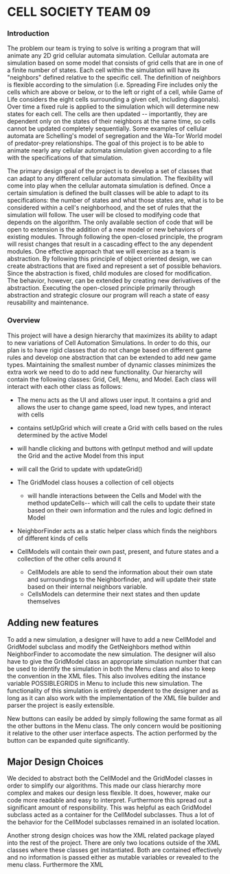 CELL SOCIETY TEAM 09
===================

### Introduction
The problem our team is trying to solve is writing a program that will animate any 2D grid cellular automata simulation. Cellular automata are simulation based on some model that consists of grid cells that are in one of a finite number of states. Each cell within the simulation will have its "neighbors" defined relative to the specific cell. The definition of neighbors is flexible according to the simulation (i.e. Spreading Fire includes only the cells which are above or below, or to the left or right of a cell, while Game of Life considers the eight cells surrounding a given cell, including diagonals). Over time a fixed rule is applied to the simulation which will determine new states for each cell. The cells are then updated -- importantly, they are dependent only on the states of their neighbors at the same time, so cells cannot be updated completely sequentially. Some examples of cellular automata are Schelling's model of segregation and the Wa-Tor World model of predator-prey relationships. The goal of this project is to be able to animate nearly any cellular automata simulation given according to a file with the specifications of that simulation. 

The primary design goal of the project is to develop a set of classes that can adapt to any different cellular automata simulation. The flexibility will come into play when the cellular automata simulation is defined. Once a certain simulation is defined the built classes will be able to adapt to its specifications: the number of states and what those states are, what is to be considered within a cell's neighborhood, and the set of rules that the simulation will follow. The user will be closed to modifying code that depends on the algorithm. The only available section of code that will be open to extension is the addition of a new model or new behaviors of existing modules. Through following the open-closed principle, the program will resist changes that result in a cascading effect to the any dependent modules. One effective approach that we will exercise as a team is abstraction. By following this principle of object oriented design, we can create abstractions that are fixed and represent a set of possible behaviors. Since the abstraction is fixed, child modules are closed for modification. The behavior, however, can be extended by creating new derivatives of the abstraction. Executing the open-closed principle primarily through abstraction and strategic closure our program will reach a state of easy reusability and maintenance. 

### Overview
This project will have a design hierarchy that maximizes its ability to adapt to new variations of Cell Automation Simulations. In order to do this, our plan is to have rigid classes that do not change based on different game rules and develop one abstraction that can be extended to add new game types. Maintaining the smallest number of dynamic classes minimizes the extra work we need to do to add new functionality. Our hierarchy will contain the following classes: Grid, Cell, Menu, and Model. Each class will interact with each other class as follows:

+ The menu acts as the UI and allows user input. It contains a grid and allows the user to change game speed, load new types, and interact with cells
+ contains setUpGrid which will create a Grid with cells based on the rules determined by the active Model 
+  will handle clicking and buttons with getInput method and will update the Grid and the active Model from this input
+  will call the Grid to update with updateGrid()
	

+ The GridModel class houses a collection of cell objects
	+ will handle interactions between the Cells and Model with the method updateCells-- which will call the cells to update their state based on their own information and the rules and logic defined in Model
	
+ NeighborFinder acts as a static helper class which finds the neighbors of different kinds of cells

+ CellModels will contain their own past, present, and future states and a collection of the other cells around it
   + CellModels are able to send the information about their own state and surroundings to the Neighborfinder, and will update their state based on their internal neighbors variable.
   + CellsModels can determine their next states and then update themselves
   
## Adding new features

To add a new simulation, a designer will have to add a new CellModel and GridModel subclass and modify the GetNeighbors method within NeighborFinder to accomodate the new simulation. The designer will also have to give the GridModel class an appropriate simulation number that can be used to identify the simulation in both the Menu class and also to keep the convention in the XML files. This also involves editing the instance variable POSSIBLEGRIDS in Menu to include this new simulation. The functionality of this simulation is entirely dependent to the designer and as long as it can also work with the implementation of the XML file builder and parser the project is easily extensible. 

New buttons can easily be added by simply following the same format as all the other buttons in the Menu class. The only concern would be positioning it relative to the other user interface aspects. The action performed by the button can be expanded quite significantly. 

## Major Design Choices

We decided to abstract both the CellModel and the GridModel classes in order to simplify our algorithms. This made our class hierarchy more complex and makes our design less flexible. It does, however, make our code more readable and easy to interpret. Furthermore this spread out a significant amount of responsibility. This was helpful as each GridModel subclass acted as a container for the CellModel subclasses. Thus a lot of the behavior for the CellModel subclasses remained in an isolated location. 

Another strong design choices was how the XML related package played into the rest of the project. There are only two locations outside of the XML classes where these classes get instantiated. Both are contained effectively and no information is passed either as mutable variables or revealed to the menu class. Furthermore the XML 


